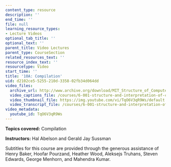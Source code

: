 ```yaml
---
content_type: resource
description: ''
end_time: ''
file: null
learning_resource_types:
- Lecture Videos
optional_tab_title: ''
optional_text: ''
parent_title: Video Lectures
parent_type: CourseSection
related_resources_text: ''
resource_index_text: ''
resourcetype: Video
start_time: ''
title: '10A: Compilation'
uid: d2102ce5-5255-210d-3358-02fb34d064dd
video_files:
  archive_url: http://www.archive.org/download/MIT_Structure_of_Computer_Programs_1986/lec10a.mp4
  video_captions_file: /courses/6-001-structure-and-interpretation-of-computer-programs-spring-2005/fc8319e43d265826abcc0e83ccf10347_TqO6V3qR9Ws.vtt
  video_thumbnail_file: https://img.youtube.com/vi/TqO6V3qR9Ws/default.jpg
  video_transcript_file: /courses/6-001-structure-and-interpretation-of-computer-programs-spring-2005/9dfa296596372438318a4315c5a53a0e_TqO6V3qR9Ws.pdf
video_metadata:
  youtube_id: TqO6V3qR9Ws
---
```




**Topics covered:** Compilation

**Instructors:** Hal Abelson and Gerald Jay Sussman

Subtitles for this course are provided through the generous assistance of Henry Baker, Hoofar Pourzand, Heather Wood, Aleksejs Truhans, Steven Edwards, George Menhorn, and Mahendra Kumar.